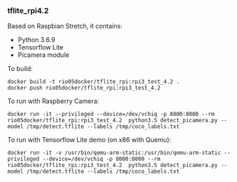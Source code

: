 ### tflite_rpi4.2
Based on Raspbian Stretch, it contains:

* Python 3.6.9
* Tensorflow Lite
* Picamera module

To build: 

```console
docker build -t rio05docker/tflite_rpi:rpi3_test_4.2 .
docker push rio05docker/tflite_rpi:rpi3_test_4.2
```

To run with Raspberry Camera:

```console
docker run -it --privileged --device=/dev/vchiq -p 8000:8000 --rm rio05docker/tflite_rpi:rpi3_test_4.2  python3.5 detect_picamera.py --model /tmp/detect.tflite --labels /tmp/coco_labels.txt
```

To run with Tensorflow Lite demo (on x86 with Quemu):

```console
docker run -it -v /usr/bin/qemu-arm-static:/usr/bin/qemu-arm-static --privileged --device=/dev/vchiq -p 8000:8000 --rm rio05docker/tflite_rpi:rpi3_test_4.2  python3.5 detect_picamera.py --model /tmp/detect.tflite --labels /tmp/coco_labels.txt
```
